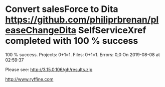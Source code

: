 # Convert salesForce to Dita https://github.com/philiprbrenan/pleaseChangeDita SelfServiceXref completed with 100 % success

100 % success. Projects: 0+1=1.  Files: 0+1=1. Errors: 0,0  On 2019-08-08 at 02:59:37



Please see: http://3.15.0.106/gh/results.zip

http://www.ryffine.com
